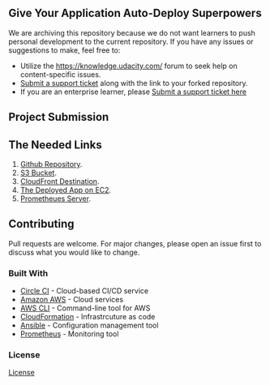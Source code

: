 ## Give Your Application Auto-Deploy Superpowers
We are archiving this repository because we do not want learners to push personal development to the current repository. If you have any issues or suggestions to make, feel free to:

- Utilize the https://knowledge.udacity.com/ forum to seek help on content-specific issues.
- [Submit a support ticket](https://udacity.zendesk.com/hc/en-us/requests/new) along with the link to your forked repository.
- If you are an enterprise learner, please [Submit a support ticket here](https://udacityenterprise.zendesk.com/hc/en-us/requests/new?ticket_form_id=360000279131)

## Project Submission
## The Needed Links

1. [Github Repository](https://github.com/ahmedabdelnaby/udapeople-cicd).
2. [S3 Bucket](http://udapeople-83c292b.s3-website-us-west-2.amazonaws.com).
3. [CloudFront Destination](http://dsc1epkmrkkmn.cloudfront.net).
4. [The Deployed App on EC2](ec2-54-201-111-82.us-west-2.compute.amazonaws.com).
5. [Prometheues Server](ec2-54-201-111-82.us-west-2.compute.amazonaws.com).

## Contributing

Pull requests are welcome. For major changes, please open an issue first
to discuss what you would like to change.
### Built With

- [Circle CI](www.circleci.com) - Cloud-based CI/CD service
- [Amazon AWS](https://aws.amazon.com/) - Cloud services
- [AWS CLI](https://aws.amazon.com/cli/) - Command-line tool for AWS
- [CloudFormation](https://aws.amazon.com/cloudformation/) - Infrastrcuture as code
- [Ansible](https://www.ansible.com/) - Configuration management tool
- [Prometheus](https://prometheus.io/) - Monitoring tool

### License

[License](LICENSE.md)
